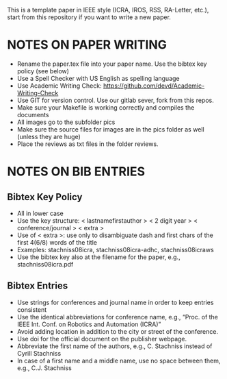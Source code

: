 This is a template paper in IEEE style (ICRA, IROS, RSS, RA-Letter, etc.), start from this repository if you want to write a new paper.


NOTES ON PAPER WRITING
===

* Rename the paper.tex file into your paper name. Use the bibtex key policy (see below)
* Use a Spell Checker with US English as spelling language
* Use Academic Writing Check: https://github.com/devd/Academic-Writing-Check
* Use GIT for version control. Use our gitlab sever, fork from this repos.
* Make sure your Makefile is working correctly and compiles the documents 
* All images go to the subfolder pics
* Make sure the source files for images are in the pics folder as well (unless they are huge)
* Place the reviews as txt files in the folder reviews.

NOTES ON BIB ENTRIES
====

Bibtex Key Policy
--
* All in lower case
* Use the key structure: < lastnamefirstauthor > < 2 digit year > < conference/journal > < extra >
* Use of < extra >: use only to disambiguate dash and first chars of the first 4(6/8) words of the title
* Examples: stachniss08icra, stachniss08icra-adhc, stachniss08icraws
* Use the bibtex key also at the filename for the paper, e.g., stachniss08icra.pdf

Bibtex Entries
--

* Use strings for conferences and journal name in order to keep entries consistent
* Use the identical abbreviations for conference name, e.g., “Proc. of the IEEE Int. Conf. on Robotics and Automation (ICRA)”
* Avoid adding location in addition to the city or street of the conference.
* Use doi for the official document on the publisher webpage. 
* Abbreviate the first name of the authors, e.g., C. Stachniss instead of Cyrill Stachniss
* In case of a first name and a middle name, use no space between them, e.g., C.J. Stachniss


